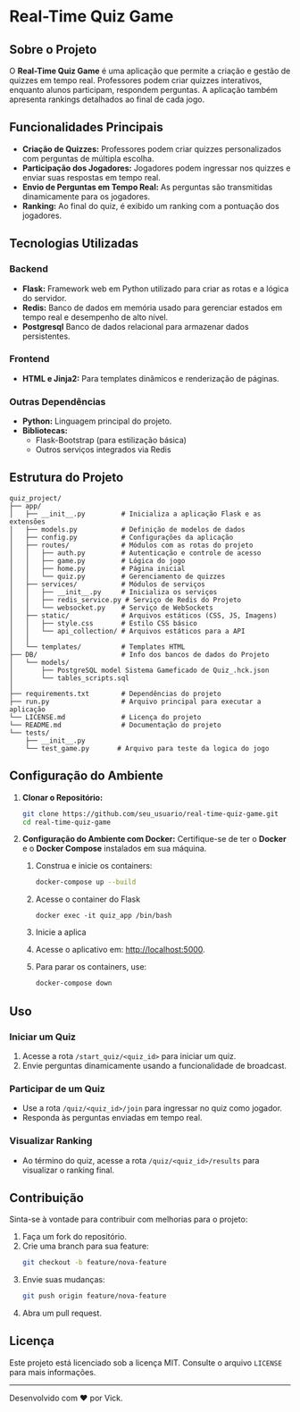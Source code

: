 # Real-Time Quiz Game

## Sobre o Projeto

O **Real-Time Quiz Game** é uma aplicação que permite a criação e gestão de quizzes em tempo real. Professores podem criar quizzes interativos, enquanto alunos participam, respondem perguntas. A aplicação também apresenta rankings detalhados ao final de cada jogo.

## Funcionalidades Principais

- **Criação de Quizzes:** Professores podem criar quizzes personalizados com perguntas de múltipla escolha.
- **Participação dos Jogadores:** Jogadores podem ingressar nos quizzes e enviar suas respostas em tempo real.
- **Envio de Perguntas em Tempo Real:** As perguntas são transmitidas dinamicamente para os jogadores.
- **Ranking:** Ao final do quiz, é exibido um ranking com a pontuação dos jogadores.

## Tecnologias Utilizadas

### Backend
- **Flask:** Framework web em Python utilizado para criar as rotas e a lógica do servidor.
- **Redis:** Banco de dados em memória usado para gerenciar estados em tempo real e desempenho de alto nível.
- **Postgresql**  Banco de dados relacional para armazenar dados persistentes.

### Frontend
- **HTML e Jinja2:** Para templates dinâmicos e renderização de páginas.

### Outras Dependências
- **Python:** Linguagem principal do projeto.
- **Bibliotecas:**
  - Flask-Bootstrap (para estilização básica)
  - Outros serviços integrados via Redis
  

## Estrutura do Projeto

```plaintext
quiz_project/
├── app/
│   ├── __init__.py         # Inicializa a aplicação Flask e as extensões
│   ├── models.py           # Definição de modelos de dados
│   ├── config.py           # Configurações da aplicação
│   ├── routes/             # Módulos com as rotas do projeto
│   │   ├── auth.py         # Autenticação e controle de acesso
│   │   ├── game.py         # Lógica do jogo
│   │   ├── home.py         # Página inicial
│   │   └── quiz.py         # Gerenciamento de quizzes
│   ├── services/           # Módulos de serviços
│   │   ├── __init__.py     # Inicializa os serviços
│   │   ├── redis_service.py # Serviço de Redis do Projeto
│   │   └── websocket.py    # Serviço de WebSockets
│   ├── static/             # Arquivos estáticos (CSS, JS, Imagens)
│   │   ├── style.css       # Estilo CSS básico
│   │   └── api_collection/ # Arquivos estáticos para a API
│   │       
│   └── templates/          # Templates HTML
├── DB/                     # Info dos bancos de dados do Projeto
│   └── models/
│       ├── PostgreSQL model Sistema Gameficado de Quiz_.hck.json
│       └── tables_scripts.sql
│
├── requirements.txt        # Dependências do projeto
├── run.py                  # Arquivo principal para executar a aplicação
└── LICENSE.md              # Licença do projeto
└── README.md               # Documentação do projeto
└── tests/
    ├── __init__.py
    └── test_game.py       # Arquivo para teste da logica do jogo
```

## Configuração do Ambiente

1. **Clonar o Repositório:**
   ```bash
   git clone https://github.com/seu_usuario/real-time-quiz-game.git
   cd real-time-quiz-game
   ```

2. **Configuração do Ambiente com Docker:**
   Certifique-se de ter o **Docker** e o **Docker Compose** instalados em sua máquina.

   1. Construa e inicie os containers:
      ```bash
      docker-compose up --build
      ```
   2. Acesse o container do Flask
      ```
      docker exec -it quiz_app /bin/bash
      ```
   3. Inicie a aplica

   2. Acesse o aplicativo em: [http://localhost:5000](http://localhost:5000).

   3. Para parar os containers, use:
      ```bash
      docker-compose down
      ```




## Uso

### Iniciar um Quiz
1. Acesse a rota `/start_quiz/<quiz_id>` para iniciar um quiz.
2. Envie perguntas dinamicamente usando a funcionalidade de broadcast.

### Participar de um Quiz
- Use a rota `/quiz/<quiz_id>/join` para ingressar no quiz como jogador.
- Responda às perguntas enviadas em tempo real.

### Visualizar Ranking
- Ao término do quiz, acesse a rota `/quiz/<quiz_id>/results` para visualizar o ranking final.

## Contribuição

Sinta-se à vontade para contribuir com melhorias para o projeto:

1. Faça um fork do repositório.
2. Crie uma branch para sua feature:
   ```bash
   git checkout -b feature/nova-feature
   ```
3. Envie suas mudanças:
   ```bash
   git push origin feature/nova-feature
   ```
4. Abra um pull request.

## Licença

Este projeto está licenciado sob a licença MIT. Consulte o arquivo `LICENSE` para mais informações.

---

Desenvolvido com ❤️ por Vick.
